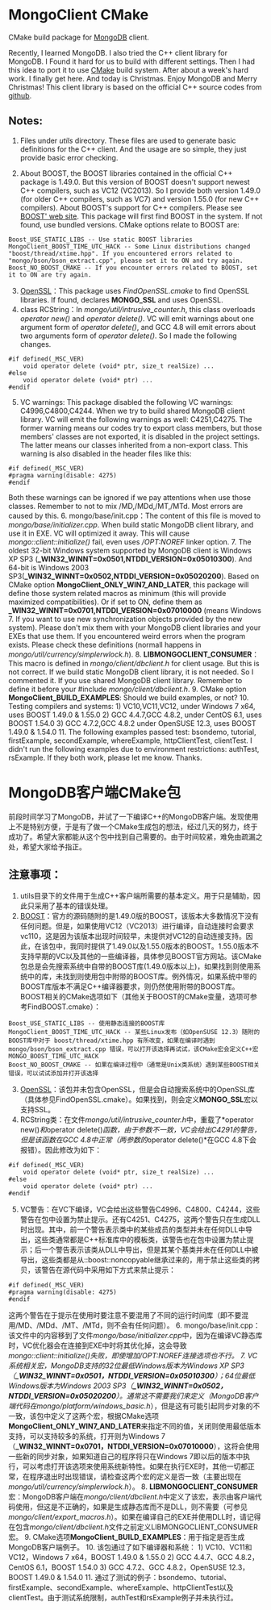 MongoClient CMake
=================

CMake build package for [MongoDB](http://www.mongodb.org) client.

Recently, I learned MongoDB. I also tried the C++ client library for MongoDB. I Found it hard for us to build with different settings. Then I had this idea to port it to use [CMake](http://www.cmake.org) build system. After about a week's hard work. I finally get here. And today is Christmas. Enjoy MongoDB and Merry Christmas!
This client library is based on the official C++ source codes from [github](https://github.com/mongodb/mongo).

Notes:
------

1. Files under *utils* directory. These files are used to generate basic definitions for the C++ client. And the usage are so simple, they just provide basic error checking.

2. About BOOST, the BOOST libraries contained in the official C++ package is 1.49.0. But this version of BOOST doesn't support newest C++ compilers, such as VC12 (VC2013). So I provide both version 1.49.0 (for older C++ compilers, such as VC7) and version 1.55.0 (for new C++ compilers). About BOOST's support for C++ compilers. Please see [BOOST' web site](http://www.boost.org). This package will first find BOOST in the system. If not found, use bundled versions. CMake options relate to BOOST are:
```
Boost_USE_STATIC_LIBS -- Use static BOOST libraries  
MongoClient_BOOST_TIME_UTC_HACK -- Some Linux distributions changed "boost/thread/xtime.hpp". If you encountered errors related to "mongo/bson/bson_extract.cpp", please set it to ON and try again.  
Boost_NO_BOOST_CMAKE -- If you encounter errors related to BOOST, set it to ON are try again.  
```
3. [OpenSSL](http://www.openssl.org)：This package uses *FindOpenSSL.cmake* to find OpenSSL libraries. If found, declares **MONGO_SSL** and uses OpenSSL.
4. class RCString：In *mongo/util/intrusive_counter.h*, this class overloads *operator new()* and *operator delete()*. VC will emit warnings about one argument form of *operator delete()*, and GCC 4.8 will emit errors about two arguments form of *operator delete()*. So I made the following changes.
```  
#if defined(_MSC_VER)  
    void operator delete (void* ptr, size_t realSize) ...  
#else  
    void operator delete (void* ptr) ...  
#endif  
```
5. VC warnings: This package disabled the following VC warnings: C4996,C4800,C4244.  When we try to build shared MongoDB client library. VC will emit the following warnings as well: C4251,C4275. The former warning means our codes try to export class members, but those members' classes are not exported, it is disabled in the project settings. The latter means our classes inherited from a non-export class. This warning is also disabled in the header files like this:
```  
#if defined(_MSC_VER)  
#pragma warning(disable: 4275)  
#endif  
```
Both these warnings can be ignored if we pay attentions when use those classes. Remember to not to mix /MD,/MDd,/MT,/MTd. Most errors are caused by this.
6. mongo/base/init.cpp：The content of this file is moved to *mongo/base/initializer.cpp*. When build static MongoDB client library, and use it in EXE. VC will optimized it away. This will cause *mongo::client::initialize()* fail, even uses */OPT:NOREF* linker option.
7. The oldest 32-bit Windows system supported by MongoDB client is Windows XP SP3 (**_WIN32_WINNT=0x0501,NTDDI_VERSION=0x05010300**). And 64-bit is Windows 2003 SP3(**_WIN32_WINNT=0x0502,NTDDI_VERSION=0x05020200**). Based on CMake option **MongoClient_ONLY_WIN7_AND_LATER**, this package will define those system related macros as minimum (this will provide maximized compatibilities). Or if set to ON, define them as **_WIN32_WINNT=0x0701,NTDDI_VERSION=0x07010000** (means Windows 7. If you want to use new synchronization objects provided by the new system). Please don't mix them with your MongoDB client libraries and your EXEs that use them. If you encountered weird errors when the program exists. Please check these definitions (normall happens in *mongo/util/currency/simplerwlock.h*).
8. **LIBMONGOCLIENT_CONSUMER**：This macro is defined in *mongo/client/dbclient.h* for client usage. But this is not correct. If we build static MongoDB client library, it is not needed. So I commented it. If you use shared MongoDB client library. Remember to define it before your #include *mongo/client/dbclient.h*.
9. CMake option **MongoClient_BUILD_EXAMPLES**: Should we build examples, or not?
10. Testing compilers and systems:
    1) VC10,VC11,VC12, under Windows 7 x64, uses BOOST 1.49.0 & 1.55.0
    2) GCC 4.4.7,GCC 4.8.2, under CentOS 6.1, uses BOOST 1.54.0
    3) GCC 4.7.2,GCC 4.8.2 under OpenSUSE 12.3, uses BOOST 1.49.0 & 1.54.0
11. The following examples passed test: bsondemo, tutorial, firstExample, secondExample, whereExample, httpClientTest, clientTest. I didn't run the following examples due to environment restrictions: authTest, rsExample. If they both work, please let me know. Thanks.

MongoDB客户端CMake包
====================

前段时间学习了MongoDB，并试了一下编译C++的MongoDB客户端。发现使用上不是特别方便，于是有了做一个CMake生成包的想法，经过几天的努力，终于成功了。希望大家都能从这个包中找到自己需要的。由于时间较紧，难免由疏漏之处，希望大家给予指正。

注意事项：
----------

1. utils目录下的文件用于生成C++客户端所需要的基本定义。用于只是辅助，因此只采用了基本的错误处理。
2. [BOOST](http://www.boost.org)：官方的源码随附的是1.49.0版的BOOST，该版本大多数情况下没有任何问题。但是，如果使用VC12（VC2013）进行编译，自动连接时会要求vc110，这是因为该版本出现时间较早，未提供对VC12的自动连接支持。因此，在该包中，我同时提供了1.49.0以及1.55.0版本的BOOST。1.55.0版本不支持早期的VC以及其他的一些编译器，具体参见BOOST官方网站。该CMake包总是会先搜索系统中自带的BOOST库(1.49.0版本以上)，如果找到则使用系统中的库，未找到则使用包中附带的BOOST库。例外情况，如果系统中带的BOOST库版本不满足C++编译器要求，则仍然使用附带的BOOST库。BOOST相关的CMake选项如下（其他关于BOOST的CMake变量，选项可参考FindBOOST.cmake）：
```
Boost_USE_STATIC_LIBS -- 使用静态连接的BOOST库  
MongoClient_BOOST_TIME_UTC_HACK -- 某些Linux发布（如OpenSUSE 12.3）随附的BOOST库中对于 boost/thread/xtime.hpp 有所改变，如果在编译时遇到 mongo/bson/bson_extract.cpp 错误，可以打开该选择再试试，该CMake宏会定义C++宏 MONGO_BOOST_TIME_UTC_HACK  
Boost_NO_BOOST_CMAKE -- 如果在编译过程中（通常是Unix类系统）遇到某些BOOST相关错误，可以试试添加并打开该选择  
```
3. [OpenSSL](http://www.openssl.org)：该包并未包含OpenSSL，但是会自动搜索系统中的OpenSSL库（具体参见FindOpenSSL.cmake）。如果找到，则会定义**MONGO_SSL**宏以支持SSL。
4. RCString类：在文件*mongo/util/intrusive_counter.h*中，重载了*operator new()*和*operator delete()*函数，由于参数不一致，VC会给出C4291的警告，但是该函数在GCC 4.8中正常（两参数的*operator delete()*在GCC 4.8下会报错）。因此修改为如下：
```  
#if defined(_MSC_VER)  
    void operator delete (void* ptr, size_t realSize) ...  
#else  
    void operator delete (void* ptr) ...  
#endif  
```
5. VC警告：在VC下编译，VC会给出这些警告C4996、C4800、C4244，这些警告在包中设置为禁止提示。还有C4251、C4275，这两个警告只在生成DLL时出现。其中，前一个警告表示类中的某些成员的类型并未在任何DLL中导出，这些类通常都是C++标准库中的模板类，该警告也在包中设置为禁止提示；后一个警告表示该类从DLL中导出，但是其某个基类并未在任何DLL中被导出，这些类都是从::boost::noncopyable继承过来的，用于禁止这些类的拷贝，该警告在源代码中采用如下方式来禁止提示：
```  
#if defined(_MSC_VER)  
#pragma warning(disable: 4275)  
#endif  
```
这两个警告在于提示在使用时要注意不要混用了不同的运行时间库（即不要混用/MD、/MDd、/MT、/MTd，则不会有任何问题）。
6. mongo/base/init.cpp：该文件中的内容移到了文件*mongo/base/initializer.cpp*中，因为在编译VC静态库时，VC优化器会在连接到EXE中时将其优化掉，这会导致*mongo::client::initialize()*失败，即使增加/OPT:NOREF连接选项也不行。
7. VC系统相关宏，MongoDB支持的32位最低Windows版本为Windows XP SP3（**_WIN32_WINNT=0x0501，NTDDI_VERSION=0x05010300**）；64位最低Windows版本为Windows 2003 SP3（**_WIN32_WINNT=0x0502，NTDDI_VERSION=0x05020200**）。通常这不需要我们来定义（MongoDB客户端代码在*mongo/platform/windows_basic.h*），但是这有可能引起同步对象的不一致，该包中定义了这两个宏，根据CMake选项**MongoClient_ONLY_WIN7_AND_LATER**来指定不同的值，关闭则使用最低版本支持，可以支持较多的系统，打开则为Windows 7（**_WIN32_WINNT=0x0701，NTDDI_VERSION=0x07010000**），这将会使用一些新的同步对象，如果知道自己的程序将只在Windows 7即以后的版本中执行，可以考虑打开该选项来使用系统新特性。如果在执行EXE时，其他一切都正常，在程序退出时出现错误，请检查这两个宏的定义是否一致（主要出现在*mongo/util/currency/simplerwlock.h*）。
8. **LIBMONGOCLIENT_CONSUMER**宏：MongoDB客户端在*mongo/client/dbclient.h*中定义了该宏，表示由客户端代码使用，但这是不正确的，如果是生成静态库而不是DLL，则不需要（可参见*mongo/client/export_macros.h*）。如果在编译自己的EXE并使用DLL时，请记得在包含*mongo/client/dbclient.h*文件之前定义LIBMONGOCLIENT_CONSUMER宏。
9. CMake选项**MongoClient_BUILD_EXAMPLES**：用于指定是否生成MongoDB客户端例子。
10. 该包通过了如下编译器和系统：
    1) VC10、VC11和VC12，Windows 7 x64，BOOST 1.49.0 & 1.55.0
    2) GCC 4.4.7、GCC 4.8.2，CentOS 6.1，BOOST 1.54.0
    3) GCC 4.7.2、GCC 4.8.2，OpenSUSE 12.3，BOOST 1.49.0 & 1.54.0
11. 通过了测试的例子：bsondemo、tutorial、firstExample、secondExample、whereExample、httpClientTest以及clientTest。由于测试系统限制，authTest和rsExample例子并未执行过。
